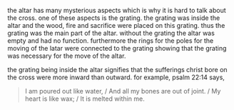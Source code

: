 the altar has many mysterious aspects which is why it is hard to talk about the
cross. one of these aspects is the grating. the grating was inside the altar
and the wood, fire and sacrifice were placed on this grating. thus the grating was
the main part of the altar. without the grating the altar was empty and had no function.
furthermore the rings for the poles for the moving of the latar were connected to
the grating showing that the grating was necessary for the move of the altar.

the grating being inside the altar signifies that the sufferings christ bore on the
cross were more inward than outward. for example, psalm 22:14 says,

> I am poured out like water, / And all my bones are out of joint. / My heart is like wax; / It is melted within me.
